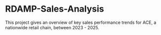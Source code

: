 # RDAMP-Sales-Analysis
This project gives an overview of key sales performance trends for ACE, a nationwide retail chain, between 2023 - 2025.
